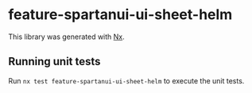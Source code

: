 # feature-spartanui-ui-sheet-helm

This library was generated with [Nx](https://nx.dev).


## Running unit tests

Run `nx test feature-spartanui-ui-sheet-helm` to execute the unit tests.

